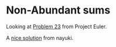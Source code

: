 # Non-Abundant sums

Looking at [Problem 23](https://projecteuler.net/problem=23) from Project Euler.

A [nice solution](https://github.com/nayuki/Project-Euler-solutions/blob/master/python/p023.py) from nayuki.
